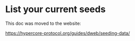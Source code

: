# List your current seeds

This doc was moved to the website:

https://hypercore-protocol.org/guides/dweb/seeding-data/
